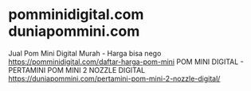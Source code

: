 # pomminidigital.com duniapommini.com
Jual Pom Mini Digital Murah - Harga bisa nego https://pomminidigital.com/daftar-harga-pom-mini
POM MINI DIGITAL - PERTAMINI POM MINI 2 NOZZLE DIGITAL https://duniapommini.com/pertamini-pom-mini-2-nozzle-digital/
